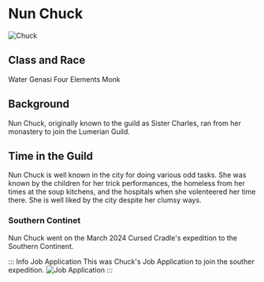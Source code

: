 # Nun Chuck

![Chuck](Chuck.png)

## Class and Race

Water Genasi Four Elements Monk

## Background

Nun Chuck, originally known to the guild as Sister Charles, ran from her monastery to join the Lumerian Guild. 

## Time in the Guild

Nun Chuck is well known in the city for doing various odd tasks. She was known by the children for her trick performances, the homeless from her times at the soup kitchens, and the hospitals when she volenteered her time there. She is well liked by the city despite her clumsy ways.

### Southern Continet

Nun Chuck went on the March 2024 Cursed Cradle's expedition to the Southern Continent. 

::: Info Job Application
This was Chuck's Job Application to join the souther expedition.
![Job Application](Chuck_Job_App.png)
:::


